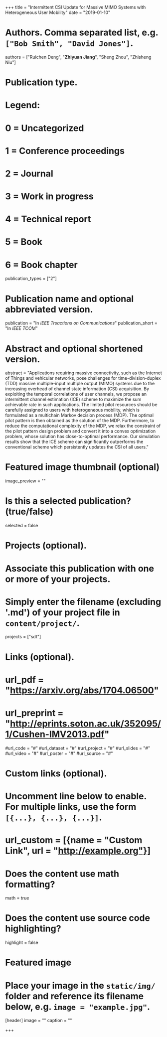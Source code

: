 +++
title = "Intermittent CSI Update for Massive MIMO Systems with Heterogeneous User Mobility"
date = "2019-01-10"

# Authors. Comma separated list, e.g. `["Bob Smith", "David Jones"]`.
authors = ["Ruichen Deng", "**Zhiyuan Jiang**", "Sheng Zhou", "Zhisheng Niu"]

# Publication type.
# Legend:
# 0 = Uncategorized
# 1 = Conference proceedings
# 2 = Journal
# 3 = Work in progress
# 4 = Technical report
# 5 = Book
# 6 = Book chapter
publication_types = ["2"]

# Publication name and optional abbreviated version.
publication = "In *IEEE Trsactions on Communications*"
publication_short = "In *IEEE TCOM*"

# Abstract and optional shortened version.
abstract = "Applications requiring massive connectivity, such as the Internet of Things and vehicular networks, pose challenges for time-division-duplex (TDD) massive multiple-input multiple output (MIMO) systems due to the increasing overhead of channel state information (CSI) acquisition. By exploiting the temporal correlations of user channels, we propose an intermittent channel estimation (ICE) scheme to maximize the sum achievable rate in such applications. The limited pilot resources should be carefully assigned to users with heterogeneous mobility, which is formulated as a multichain Markov decision process (MDP). The optimal pilot pattern is then obtained as the solution of the MDP. Furthermore, to reduce the computational complexity of the MDP, we relax the constraint of the pilot pattern design problem and convert it into a convex optimization problem, whose solution has close-to-optimal performance. Our simulation results show that the ICE scheme can significantly outperforms the conventional scheme which persistently updates the CSI of all users."

# Featured image thumbnail (optional)
image_preview = ""

# Is this a selected publication? (true/false)
selected = false

# Projects (optional).
#   Associate this publication with one or more of your projects.
#   Simply enter the filename (excluding '.md') of your project file in `content/project/`.
projects = ["sdt"]

# Links (optional).
# url_pdf = "https://arxiv.org/abs/1704.06500"
# url_preprint = "http://eprints.soton.ac.uk/352095/1/Cushen-IMV2013.pdf"
#url_code = "#"
#url_dataset = "#"
#url_project = "#"
#url_slides = "#"
#url_video = "#"
#url_poster = "#"
#url_source = "#"

# Custom links (optional).
#   Uncomment line below to enable. For multiple links, use the form `[{...}, {...}, {...}]`.
# url_custom = [{name = "Custom Link", url = "http://example.org"}]

# Does the content use math formatting?
math = true

# Does the content use source code highlighting?
highlight = false

# Featured image
# Place your image in the `static/img/` folder and reference its filename below, e.g. `image = "example.jpg"`.
[header]
image = ""
caption = ""

+++

